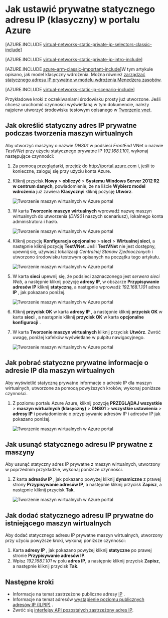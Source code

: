 <properties 
   pageTitle="Jak skonfigurować statyczny adres IP prywatne w trybie klasycznym przy użyciu Azure Portal | Microsoft Azure"
   description="Opis statyczne prywatne adresy IP oraz jak nimi zarządzać w trybie klasycznym za pomocą portalu Azure"
   services="virtual-network"
   documentationCenter="na"
   authors="jimdial"
   manager="carmonm"
   editor="tysonn"
   tags="azure-service-management"
/>
<tags 
   ms.service="virtual-network"
   ms.devlang="na"
   ms.topic="article"
   ms.tgt_pltfrm="na"
   ms.workload="infrastructure-services"
   ms.date="02/04/2016"
   ms.author="jdial" />

# <a name="how-to-set-a-static-private-ip-address-classic-in-the-azure-portal"></a>Jak ustawić prywatne statycznego adresu IP (klasyczny) w portalu Azure

[AZURE.INCLUDE [virtual-networks-static-private-ip-selectors-classic-include](../../includes/virtual-networks-static-private-ip-selectors-classic-include.md)]

[AZURE.INCLUDE [virtual-networks-static-private-ip-intro-include](../../includes/virtual-networks-static-private-ip-intro-include.md)]

[AZURE.INCLUDE [azure-arm-classic-important-include](../../includes/azure-arm-classic-important-include.md)]W tym artykule opisano, jak model klasyczny wdrożenia. Można również [zarządzać statycznego adresu IP prywatne w modelu wdrożenia Menedżera zasobów](virtual-networks-static-private-ip-arm-pportal.md).

[AZURE.INCLUDE [virtual-networks-static-ip-scenario-include](../../includes/virtual-networks-static-ip-scenario-include.md)]

Przykładowe kroki z oczekiwaniami środowisku prosty już utworzone. Jeśli chcesz uruchomić czynności wyświetlaną w tym dokumencie, należy najpierw utworzyć środowisku testowym opisanego w [Tworzenie vnet](virtual-networks-create-vnet-classic-pportal.md).

## <a name="how-to-specify-a-static-private-ip-address-when-creating-a-vm"></a>Jak określić statyczny adres IP prywatne podczas tworzenia maszyn wirtualnych
Aby utworzyć maszyny o nazwie *DNS01* w podsieci *FrontEnd* VNet o nazwie *TestVNet* przy użyciu statycznego prywatne IP *192.168.1.101*, wykonaj następujące czynności:

1. Za pomocą przeglądarki, przejdź do http://portal.azure.com i, jeśli to konieczne, zaloguj się przy użyciu konta Azure.
2. Kliknij przycisk **Nowy** > **obliczyć** > **Systemu Windows Server 2012 R2 w centrum danych**, powiadomienie, że na liście **Wybierz model wdrożenia** już zawiera **Klasyczny**i kliknij pozycję **Utwórz**.

    ![Tworzenie maszyn wirtualnych w Azure portal](./media/virtual-networks-static-ip-classic-pportal/figure01.png)

3. W karta **Tworzenie maszyn wirtualnych** wprowadź nazwę maszyn wirtualnych do utworzenia (*DNS01* naszych scenariusz), lokalnego konta administratora i hasło.

    ![Tworzenie maszyn wirtualnych w Azure portal](./media/virtual-networks-static-ip-classic-pportal/figure02.png)

4. Kliknij pozycję **Konfiguracja opcjonalne** > **sieci** > **Wirtualnej sieci**, a następnie kliknij pozycję **TestVNet**. Jeśli **TestVNet** nie jest dostępny, upewnij się, używasz lokalizacji *Centralnej Stanów Zjednoczonych* i utworzono środowisku testowym opisanych na początku tego artykułu.

    ![Tworzenie maszyn wirtualnych w Azure portal](./media/virtual-networks-static-ip-classic-pportal/figure03.png)

5. W karta **sieci** upewnij się, że podsieci zaznaczonego jest *serwera sieci Web*, a następnie kliknij pozycję **adresy IP**, w obszarze **Przypisywanie adresów IP** kliknij **statyczną**, a następnie wprowadź *192.168.1.101* adres **IP** , jak pokazano poniżej.

    ![Tworzenie maszyn wirtualnych w Azure portal](./media/virtual-networks-static-ip-classic-pportal/figure04.png)   

6. Kliknij **przycisk OK** w karta **adresy IP** , a następnie kliknij **przycisk OK** w karta **sieci** , a następnie kliknij **przycisk OK** w karta **opcjonalne konfiguracji** .
7. W karta **Tworzenie maszyn wirtualnych** kliknij przycisk **Utwórz**. Zwróć uwagę, poniżej kafelków wyświetlane w pulpitu nawigacyjnego.

    ![Tworzenie maszyn wirtualnych w Azure portal](./media/virtual-networks-static-ip-classic-pportal/figure05.png)

## <a name="how-to-retrieve-static-private-ip-address-information-for-a-vm"></a>Jak pobrać statyczne prywatne informacje o adresie IP dla maszyn wirtualnych

Aby wyświetlić statyczną prywatne informacje o adresie IP dla maszyn wirtualnych, utworzone za pomocą powyższych kroków, wykonaj poniższe czynności.

1. Z poziomu portalu Azure Azure, kliknij pozycję **PRZEGLĄDAJ wszystkie** > **maszyn wirtualnych (klasyczny)** > **DNS01** > **wszystkie ustawienia** > **adresy IP** i powiadomienie o przypisywanie adresów IP i adresów IP jak pokazano poniżej.

    ![Tworzenie maszyn wirtualnych w Azure portal](./media/virtual-networks-static-ip-classic-pportal/figure06.png)

## <a name="how-to-remove-a-static-private-ip-address-from-a-vm"></a>Jak usunąć statycznego adresu IP prywatne z maszyny
Aby usunąć statyczny adres IP prywatne z maszyn wirtualnych, utworzony w poprzednim przykładzie, wykonaj poniższe czynności.
    
1. Z karta **adresów IP** , jak pokazano powyżej kliknij **dynamiczne** z prawej strony **Przypisywanie adresów IP**, a następnie kliknij przycisk **Zapisz**, a następnie kliknij przycisk **Tak**.

    ![Tworzenie maszyn wirtualnych w Azure portal](./media/virtual-networks-static-ip-classic-pportal/figure07.png)

## <a name="how-to-add-a-static-private-ip-address-to-an-existing-vm"></a>Jak dodać statycznego adresu IP prywatne do istniejącego maszyn wirtualnych
Aby dodać statycznego adresu IP prywatne maszyn wirtualnych, utworzony przy użyciu powyższe kroki, wykonaj poniższe czynności:

1. Karta **adresy IP** , jak pokazano powyżej kliknij **statyczne** po prawej stronie **Przypisywanie adresów IP**.
2. Wpisz *192.168.1.101* w polu **adres IP**, a następnie kliknij przycisk **Zapisz**, a następnie kliknij przycisk **Tak**.

## <a name="next-steps"></a>Następne kroki

- Informacje na temat zastrzeżone publiczne adresy [IP](virtual-networks-reserved-public-ip.md) .
- Informacje na temat adresów [wystąpienie poziomu publicznych adresów IP (ILPIP)](virtual-networks-instance-level-public-ip.md) .
- Zwróć się [interfejsy API pozostałych zastrzeżony adres IP](https://msdn.microsoft.com/library/azure/dn722420.aspx).
